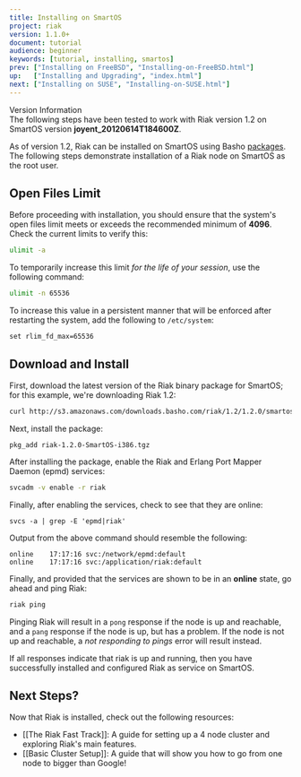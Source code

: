```yaml
---
title: Installing on SmartOS
project: riak
version: 1.1.0+
document: tutorial
audience: beginner
keywords: [tutorial, installing, smartos]
prev: ["Installing on FreeBSD", "Installing-on-FreeBSD.html"]
up:   ["Installing and Upgrading", "index.html"]
next: ["Installing on SUSE", "Installing-on-SUSE.html"]
---
```


<div class="info"><div class="title">Version Information</div>The following steps have been tested to work with Riak version 1.2 on SmartOS version <strong>joyent_20120614T184600Z</strong>.</div>

As of version 1.2, Riak can be installed on SmartOS using Basho [packages](http://basho.com/resources/downloads/). The following steps demonstrate installation of a Riak node on SmartOS as the root user.

## Open Files Limit
Before proceeding with installation, you should ensure that the system's open files limit meets or exceeds the recommended minimum of **4096**. Check the current limits to verify this:

```bash
ulimit -a
```

To temporarily increase this limit *for the life of your session*, use the following command:

```bash
ulimit -n 65536
```

To increase this value in a persistent manner that will be enforced after restarting the system, add the following to `/etc/system`:

```text
set rlim_fd_max=65536
```

## Download and Install
First, download the latest version of the Riak binary package for SmartOS; for this example, we're downloading Riak 1.2:

```bash
curl http://s3.amazonaws.com/downloads.basho.com/riak/1.2/1.2.0/smartos/11/riak-1.2.0-SmartOS-i386.tgz
```

Next, install the package:

```
pkg_add riak-1.2.0-SmartOS-i386.tgz
```

After installing the package, enable the Riak and Erlang Port Mapper Daemon (epmd) services:

```bash
svcadm -v enable -r riak
```

Finally, after enabling the services, check to see that they are online:

```
svcs -a | grep -E 'epmd|riak'
```

Output from the above command should resemble the following:

```text
online    17:17:16 svc:/network/epmd:default
online    17:17:16 svc:/application/riak:default
```

Finally, and provided that the services are shown to be in an **online** state, go ahead and ping Riak:

```bash
riak ping
```

Pinging Riak will result in a `pong` response if the node is up and reachable, and a `pang` response if the node is up, but has a problem. If the node is not up and reachable, a *not responding to pings* error will result instead.

If all responses indicate that riak is up and running, then you have successfully installed and configured Riak as service on SmartOS.

Next Steps?
-----------

Now that Riak is installed, check out the following resources:

-   [[The Riak Fast Track]]: A
    guide for setting up a 4 node cluster and exploring Riak's main
    features.
-   [[Basic Cluster Setup]]: A  guide that will show you how to go from one
    node to bigger than Google!

